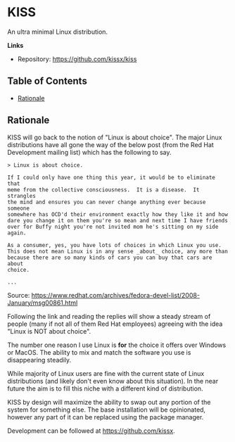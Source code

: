 # KISS

An ultra minimal Linux distribution.

**Links**

- Repository: <https://github.com/kissx/kiss>


## Table of Contents

<!-- vim-markdown-toc GFM -->

* [Rationale](#rationale)

<!-- vim-markdown-toc -->

## Rationale

KISS will go back to the notion of "Linux is about choice". The major Linux distributions have all gone the way of the below post (from the Red Hat Development mailing list) which has the following to say.

```
> Linux is about choice.

If I could only have one thing this year, it would be to eliminate that
meme from the collective consciousness.  It is a disease.  It strangles
the mind and ensures you can never change anything ever because someone
somewhere has OCD'd their environment exactly how they like it and how
dare you change it on them you're so mean and next time I have friends
over for Buffy night you're not invited mom he's sitting on my side
again.

As a consumer, yes, you have lots of choices in which Linux you use.
This does not mean Linux is in any sense _about_ choice, any more than
because there are so many kinds of cars you can buy that cars are about
choice.

...
```

Source: <https://www.redhat.com/archives/fedora-devel-list/2008-January/msg00861.html>

Following the link and reading the replies will show a steady stream of people (many if not all of them Red Hat employees) agreeing with the idea "Linux is NOT about choice".

The number one reason I use Linux is **for** the choice it offers over Windows or MacOS. The ability to mix and match the software you use is disappearing steadily.

While majority of Linux users are fine with the current state of Linux distributions (and likely don't even know about this situation). In the near future the aim is to fill this niche with a different kind of distribution.

KISS by design will maximize the ability to swap out any portion of the system for something else. The base installation will be opinionated, however any part of it can be replaced using the package manager.

Development can be followed at <https://github.com/kissx>.

